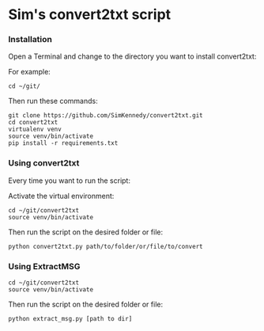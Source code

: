 
# Sim's convert2txt script

### Installation

Open a Terminal and change to the directory you want to install convert2txt:

For example: 

```
cd ~/git/
```

Then run these commands:

```
git clone https://github.com/SimKennedy/convert2txt.git
cd convert2txt
virtualenv venv
source venv/bin/activate
pip install -r requirements.txt
```

### Using convert2txt

Every time you want to run the script:

Activate the virtual environment:
 
```
cd ~/git/convert2txt
source venv/bin/activate
```

Then run the script on the desired folder or file:

```
python convert2txt.py path/to/folder/or/file/to/convert
```


### Using ExtractMSG

```
cd ~/git/convert2txt
source venv/bin/activate
```

Then run the script on the desired folder or file:

```
python extract_msg.py [path to dir]
```